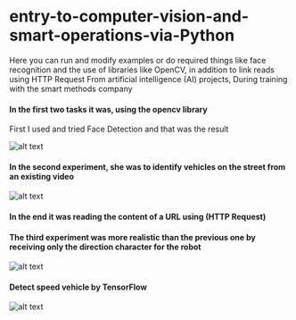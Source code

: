 # entry-to-computer-vision-and-smart-operations-via-Python
Here you can run and modify examples or do required things like face recognition and the use of libraries like OpenCV, in addition to link reads using HTTP Request 
From artificial intelligence (AI) projects, During training with the smart methods company

#### <div>In the first two tasks it was, using the opencv library
First I used and tried Face Detection and that was the result </div>

![alt text](https://github.com/MohammadYAmmar/entry-to-computer-vision-and-smart-operations-via-Python/blob/master/OpenCV%20Face%20Detection/GIF%20The%20procedure%20for%20running%20the%20program%20and%20identifying.gif "program and identifying")

#### <div>In the second experiment, she was to identify vehicles on the street from an existing video </div>

![alt text](https://github.com/MohammadYAmmar/entry-to-computer-vision-and-smart-operations-via-Python/blob/master/OpenCV%20Vehicle%20detection/GIF%20To%20track%20and%20renew%20cars.gif "Track and renew cars")

#### <div> In the end it was reading the content of a URL using (HTTP Request) </div>

#### <div> The third experiment was more realistic than the previous one by receiving only the direction character for the robot </div>

![alt text](https://github.com/MohammadYAmmar/entry-to-computer-vision-and-smart-operations-via-Python/blob/master/reading%20the%20content%20of%20a%20URL%20using%20HTTP%20Request/GIF%20more%20realistic%20experience%20with%20a%20robot%20without%20a%20connection.gif "Experience realistic")

#### <div> Detect speed vehicle by TensorFlow  </div>

![alt text](https://github.com/MohammadYAmmar/entry-to-computer-vision-and-smart-operations-via-Python/blob/master/TensorFlow%20detect%20speed%20vehicle/GIF%20Identification%20of%20the%20vehicle%20and%20monitoring%20of%20the%20violation.gif "result")
